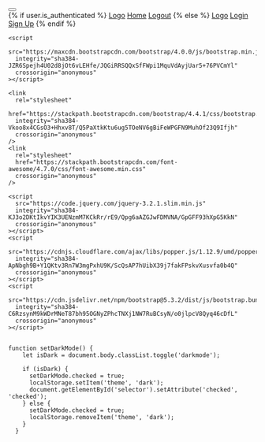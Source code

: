<!-- old nav bar -->

<nav class="navabar navbar-expand-lg navbar-light bg-transparent">
      <div class='container'> 
        <button 
          class="navbar-toggler" 
          type="button" 
          data-toggle="collapse" 
          data-target="#navbar">
          <span class="navbar-toggler-icon"></span>
        </button>
          <div class="collapse navbar-collapse" id="navbar">
            <div class="navbar-nav">
              {% if user.is_authenticated %}
              <a href="/" class="nav-item nav-link" id="'Logo">Logo</a>
              <a href="/home" class="nav-item nav-link" id="'home">Home</a>
              <a href="/logout" class="nav-item nav-link" id="'logout">Logout</a>
              {% else %}
              <a href="/" class="nav-item nav-link" id="'Logo">Logo</a>
              <a href="/login" class="nav-item nav-link" id="'login">Login</a>
              <a href="/sign-up" class="nav-item nav-link" id="'signUp">Sign Up</a>
              {% endif %}
            </div>
          </div>
      </div>
    </nav>

    <script
      src="https://maxcdn.bootstrapcdn.com/bootstrap/4.0.0/js/bootstrap.min.js"
      integrity="sha384-JZR6Spejh4U02d8jOt6vLEHfe/JQGiRRSQQxSfFWpi1MquVdAyjUar5+76PVCmYl"
      crossorigin="anonymous"
    ></script>

    <link
      rel="stylesheet"
      href="https://stackpath.bootstrapcdn.com/bootstrap/4.4.1/css/bootstrap.min.css"
      integrity="sha384-Vkoo8x4CGsO3+Hhxv8T/Q5PaXtkKtu6ug5TOeNV6gBiFeWPGFN9MuhOf23Q9Ifjh"
      crossorigin="anonymous"
    />
    <link
      rel="stylesheet"
      href="https://stackpath.bootstrapcdn.com/font-awesome/4.7.0/css/font-awesome.min.css"
      crossorigin="anonymous"
    />

    <script
      src="https://code.jquery.com/jquery-3.2.1.slim.min.js"
      integrity="sha384-KJ3o2DKtIkvYIK3UENzmM7KCkRr/rE9/Qpg6aAZGJwFDMVNA/GpGFF93hXpG5KkN"
      crossorigin="anonymous"
    ></script>
    <script
      src="https://cdnjs.cloudflare.com/ajax/libs/popper.js/1.12.9/umd/popper.min.js"
      integrity="sha384-ApNbgh9B+Y1QKtv3Rn7W3mgPxhU9K/ScQsAP7hUibX39j7fakFPskvXusvfa0b4Q"
      crossorigin="anonymous"
    ></script>
    <script
      src="https://cdn.jsdelivr.net/npm/bootstrap@5.3.2/dist/js/bootstrap.bundle.min.js"
      integrity="sha384-C6RzsynM9kWDrMNeT87bh95OGNyZPhcTNXj1NW7RuBCsyN/o0jlpcV8Qyq46cDfL"
      crossorigin="anonymous"
    ></script>


    function setDarkMode() {
        let isDark = document.body.classList.toggle('darkmode');

        if (isDark) {
          setDarkMode.checked = true;
          localStorage.setItem('theme', 'dark');
          document.getElementById('selector').setAttribute('checked', 'checked');
        } else {
          setDarkMode.checked = true;
          localStorage.removeItem('theme', 'dark');
        }
      }